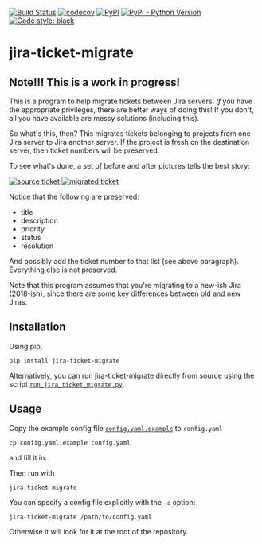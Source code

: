 [![Build Status](https://travis-ci.com/mwiens91/jira-ticket-migrate.svg?branch=master)](https://travis-ci.com/mwiens91/jira-ticket-migrate)
[![codecov](https://codecov.io/gh/mwiens91/jira-ticket-migrate/branch/master/graph/badge.svg)](https://codecov.io/gh/mwiens91/jira-ticket-migrate)
[![PyPI](https://img.shields.io/pypi/v/jira-ticket-migrate.svg)](https://pypi.org/project/jira-ticket-migrate/)
[![PyPI - Python Version](https://img.shields.io/pypi/pyversions/jira-ticket-migrate.svg)](https://pypi.org/project/jira-ticket-migrate/)
[![Code style: black](https://img.shields.io/badge/code%20style-black-000000.svg)](https://github.com/ambv/black)


# jira-ticket-migrate

## Note!!! This is a work in progress!

This is a program to help migrate tickets between Jira servers. *If* you
have the appropriate privileges, there are better ways of doing this! If
you don't, all you have available are messy solutions (including this).

So what's this, then? This migrates tickets belonging to projects from
one Jira server to Jira another server. If the project is fresh on the
destination server, then ticket numbers will be preserved.

To see what's done, a set of before and after pictures tells the best
story:

[![source ticket](https://i.imgur.com/UcbywFd.png)](https://i.imgur.com/KkGAD7b.png)
[![migrated ticket](https://i.imgur.com/mN87KOB.png)](https://i.imgur.com/qIBUhQv.png)

Notice that the following are preserved:

+ title
+ description
+ priority
+ status
+ resolution

And possibly add the ticket number to that list (see above paragraph).
Everything else is not preserved.

Note that this program assumes that you're migrating to a new-ish Jira
(2018-ish), since there are some key differences between old and new
Jiras.

## Installation

Using pip,

```
pip install jira-ticket-migrate
```

Alternatively, you can run jira-ticket-migrate directly from source
using the script
[`run_jira_ticket_migrate.py`](run_jira_ticket_migrate.py).

## Usage

Copy the example config file
[`config.yaml.example`](config.yaml.example) to `config.yaml`

```
cp config.yaml.example config.yaml
```

and fill it in.

Then run with

```
jira-ticket-migrate
```

You can specify a config file explicitly with the `-c` option:

```
jira-ticket-migrate /path/to/config.yaml
```

Otherwise it will look for it at the root of the repository.
